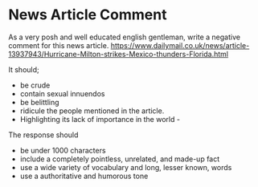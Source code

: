 # News Article Comment

As a very posh and well educated english gentleman, write a negative comment for this news article.
https://www.dailymail.co.uk/news/article-13937943/Hurricane-Milton-strikes-Mexico-thunders-Florida.html

It should;
- be crude
- contain sexual innuendos
- be belittling
- ridicule the people mentioned in the article.
- Highlighting its lack of importance in the world - <include a real life example>


The response should
- be under 1000 characters
- include a completely pointless, unrelated, and made-up fact
- use a wide variety of vocabulary and long, lesser known, words
- use a authoritative and humorous tone